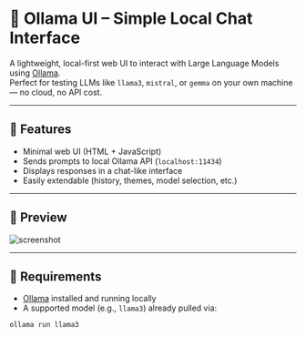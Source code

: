 # 🧠 Ollama UI – Simple Local Chat Interface

A lightweight, local-first web UI to interact with Large Language Models using [Ollama](https://ollama.com).  
Perfect for testing LLMs like `llama3`, `mistral`, or `gemma` on your own machine — no cloud, no API cost.

---

## 🚀 Features

- Minimal web UI (HTML + JavaScript)
- Sends prompts to local Ollama API (`localhost:11434`)
- Displays responses in a chat-like interface
- Easily extendable (history, themes, model selection, etc.)

---

## 📸 Preview

![screenshot](assets/screenshot.png) <!-- Add later if you want -->

---

## 🔧 Requirements

- [Ollama](https://ollama.com/download) installed and running locally
- A supported model (e.g., `llama3`) already pulled via:

```bash
ollama run llama3
